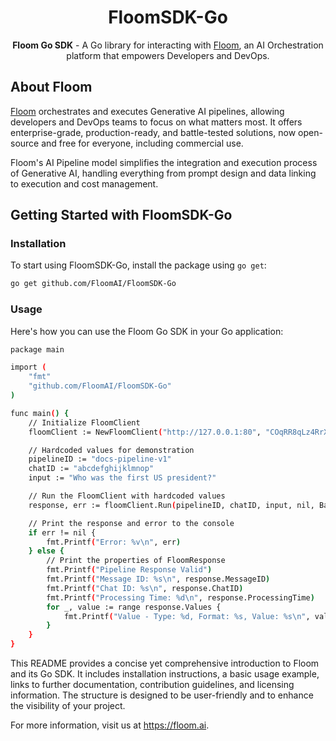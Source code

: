 <div align="center">

# FloomSDK-Go

**Floom Go SDK** - A Go library for interacting with [Floom](https://floom.ai), an AI Orchestration platform that empowers Developers and DevOps.

</div>

## About Floom

[Floom](https://floom.ai) orchestrates and executes Generative AI pipelines, allowing developers and DevOps teams to focus on what matters most. It offers enterprise-grade, production-ready, and battle-tested solutions, now open-source and free for everyone, including commercial use.

Floom's AI Pipeline model simplifies the integration and execution process of Generative AI, handling everything from prompt design and data linking to execution and cost management.

## Getting Started with FloomSDK-Go

### Installation

To start using FloomSDK-Go, install the package using `go get`:

```bash
go get github.com/FloomAI/FloomSDK-Go
```

### Usage
Here's how you can use the Floom Go SDK in your Go application:

```bash
package main

import (
    "fmt"
    "github.com/FloomAI/FloomSDK-Go"
)

func main() {
    // Initialize FloomClient
	floomClient := NewFloomClient("http://127.0.0.1:80", "COqRR8qLz4RrXygsDoYMXRvDJheXj3MO")

	// Hardcoded values for demonstration
	pipelineID := "docs-pipeline-v1"
	chatID := "abcdefghijklmnop"
	input := "Who was the first US president?"

	// Run the FloomClient with hardcoded values
	response, err := floomClient.Run(pipelineID, chatID, input, nil, Base64)

	// Print the response and error to the console
	if err != nil {
		fmt.Printf("Error: %v\n", err)
	} else {
		// Print the properties of FloomResponse
		fmt.Printf("Pipeline Response Valid")
		fmt.Printf("Message ID: %s\n", response.MessageID)
		fmt.Printf("Chat ID: %s\n", response.ChatID)
		fmt.Printf("Processing Time: %d\n", response.ProcessingTime)
		for _, value := range response.Values {
			fmt.Printf("Value - Type: %d, Format: %s, Value: %s\n", value.Type, value.Format, value.Value)
		}
	}
}
```

This README provides a concise yet comprehensive introduction to Floom and its Go SDK. It includes installation instructions, a basic usage example, links to further documentation, contribution guidelines, and licensing information. The structure is designed to be user-friendly and to enhance the visibility of your project.

For more information, visit us at https://floom.ai.
